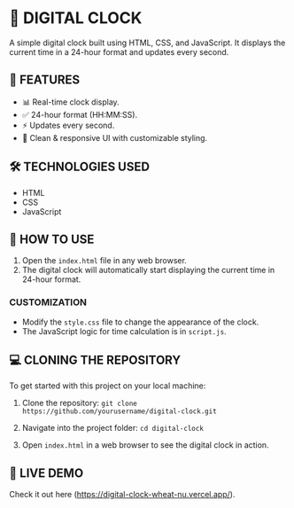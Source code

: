 # 🎯 DIGITAL CLOCK
A simple digital clock built using HTML, CSS, and JavaScript. It displays the current time in a 24-hour format and updates every second.

## 🚀 FEATURES
- 📊 Real-time clock display.
- ✅ 24-hour format (HH:MM:SS).
- ⚡ Updates every second.
- 🎨 Clean & responsive UI with customizable styling.

## 🛠️ TECHNOLOGIES USED
- HTML
- CSS
- JavaScript

## 🔧 HOW TO USE
1. Open the `index.html` file in any web browser.
2. The digital clock will automatically start displaying the current time in 24-hour format.

### **CUSTOMIZATION**
- Modify the `style.css` file to change the appearance of the clock.
- The JavaScript logic for time calculation is in `script.js`.

## 💻 CLONING THE REPOSITORY
To get started with this project on your local machine:

1. Clone the repository:
   `git clone https://github.com/yourusername/digital-clock.git`

2. Navigate into the project folder:
   `cd digital-clock`

3. Open `index.html` in a web browser to see the digital clock in action.

## 📌 LIVE DEMO
Check it out here (https://digital-clock-wheat-nu.vercel.app/).



